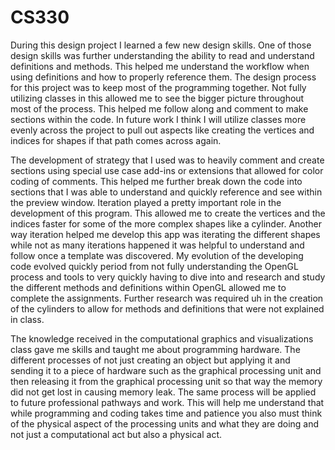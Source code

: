 # CS330
During this design project I learned a few new design skills. One of those design skills was further understanding the ability to read and understand definitions and methods. This helped me understand the workflow when using definitions and how to properly reference them. The design process for this project was to keep most of the programming together. Not fully utilizing classes in this allowed me to see the bigger picture throughout most of the process. This helped me follow along and comment to make sections within the code. In future work I think I will utilize classes more evenly across the project to pull out aspects like creating the vertices and indices for shapes if that path comes across again.

The development of strategy that I used was to heavily comment and create sections using special use case add-ins or extensions that allowed for color coding of comments. This helped me further break down the code into sections that I was able to understand and quickly reference and see within the preview window. Iteration played a pretty important role in the development of this program. This allowed me to create the vertices and the indices faster for some of the more complex shapes like a cylinder. Another way iteration helped me develop this app was iterating the different shapes while not as many iterations happened it was helpful to understand and follow once a template was discovered. My evolution of the developing code evolved quickly period from not fully understanding the OpenGL process and tools to very quickly having to dive into and research and study the different methods and definitions within OpenGL allowed me to complete the assignments. Further research was required uh in the creation of the cylinders to allow for methods and definitions that were not explained in class.

The knowledge received in the computational graphics and visualizations class gave me skills and taught me about programming hardware. The different processes of not just creating an object but applying it and sending it to a piece of hardware such as the graphical processing unit and then releasing it from the graphical processing unit so that way the memory did not get lost in causing memory leak. The same process will be applied to future professional pathways and work. This will help me understand that while programming and coding takes time and patience you also must think of the physical aspect of the processing units and what they are doing and not just a computational act but also a physical act.
